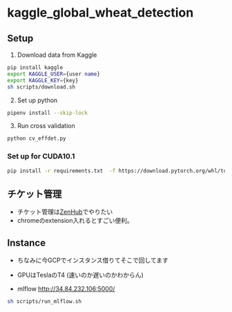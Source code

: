 # kaggle_global_wheat_detection

## Setup

1. Download data from Kaggle

```bash
pip install kaggle
export KAGGLE_USER={user name}
export KAGGLE_KEY={key}
sh scripts/download.sh
```

2. Set up python

```bash
pipenv install --skip-lock
```

3. Run cross validation

```bash
python cv_effdet.py
```
### Set up for CUDA10.1

```bash
pip install -r requirements.txt  -f https://download.pytorch.org/whl/torch_stable.html
```

## チケット管理

- チケット管理は[ZenHub](https://chrome.google.com/webstore/detail/zenhub-for-github/ogcgkffhplmphkaahpmffcafajaocjbd)でやりたい
- chromeのextension入れるとすごい便利。


## Instance

- ちなみに今GCPでインスタンス借りてそこで回してます
- GPUはTeslaのT4 (速いのか遅いのかわからん)

- mlflow
http://34.84.232.106:5000/

```bash
sh scripts/run_mlflow.sh
```
